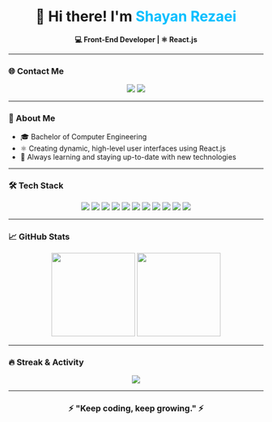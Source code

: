 <!-- 💫 GitHub Profile README by Mahyar for Shayan Rezaei 😎 -->

<h1 align="center">👋 Hi there! I'm <span style="color:#00BFFF;">Shayan Rezaei</span></h1>

<p align="center">
  <b>💻 Front-End Developer | ⚛️ React.js</b><br/>
</p>

---

### 🌐 Contact Me
<p align="center">
  <a href="https://linkedin.com/in/shayan-rezaei-dev"><img src="https://img.shields.io/badge/-LinkedIn-0A66C2?style=for-the-badge&logo=linkedin&logoColor=white"/></a>
  <a href="mailto:shayanrezaei.dev@gmail.com"><img src="https://img.shields.io/badge/-Email-D14836?style=for-the-badge&logo=gmail&logoColor=white"/></a>
</p>

---

### 🚀 About Me  
- 🎓 Bachelor of Computer Engineering  
- ⚛️ Creating dynamic, high-level user interfaces using React.js  
- 🎯 Always learning and staying up-to-date with new technologies

---

### 🛠️ Tech Stack
<p align="center">
  <img src="https://img.shields.io/badge/-HTML5-E34F26?style=for-the-badge&logo=html5&logoColor=white"/>
  <img src="https://img.shields.io/badge/-CSS3-1572B6?style=for-the-badge&logo=css3&logoColor=white"/>
  <img src="https://img.shields.io/badge/-SASS-CC6699?style=for-the-badge&logo=sass&logoColor=white"/>
  <img src="https://img.shields.io/badge/-TailwindCSS-38B2AC?style=for-the-badge&logo=tailwind-css&logoColor=white"/>
  <img src="https://img.shields.io/badge/-JavaScript-F7DF1E?style=for-the-badge&logo=javascript&logoColor=black"/>
  <img src="https://img.shields.io/badge/-TypeScript-3178C6?style=for-the-badge&logo=typescript&logoColor=white"/>
  <img src="https://img.shields.io/badge/-React.js-61DAFB?style=for-the-badge&logo=react&logoColor=black"/>
  <img src="https://img.shields.io/badge/-React%20Router-CA4245?style=for-the-badge&logo=react-router&logoColor=white"/>
  <img src="https://img.shields.io/badge/-React%20Query-FF4154?style=for-the-badge&logo=react-query&logoColor=white"/>
  <img src="https://img.shields.io/badge/-Zustand-333333?style=for-the-badge"/>
  <img src="https://img.shields.io/badge/-Git-F05032?style=for-the-badge&logo=git&logoColor=white"/>
</p>

---

### 📈 GitHub Stats
<p align="center">
  <img src="https://github-readme-stats.vercel.app/api?username=shayan-rezaei&show_icons=true&theme=tokyonight&hide_border=true&border_radius=12" height="165"/>
  <img src="https://github-readme-stats.vercel.app/api/top-langs/?username=shayan-rezaei&layout=compact&theme=tokyonight&hide_border=true&border_radius=12" height="165"/>
</p>

---

### 🔥 Streak & Activity
<p align="center">
  <img src="https://streak-stats.demolab.com?user=shayan-rezaei&theme=tokyonight&hide_border=true&border_radius=12" />
</p>

---

<h3 align="center">⚡ "Keep coding, keep growing." ⚡</h3>
